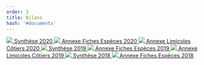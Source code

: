 ```yaml
---
order: 3
title: Bilans
hash: '#documents'
---
```


<div class="ProtocolsDocumentsGrid">
  <a href="/get-involved/Synthese-Wetlands-2020-WEB.pdf" target="_blank" class="ProtocolsDocumentsCard">
    <img class="ProtocolsDocumentsPicture" src="/get-involved/Synthese-Wetlands-2020-WEB.jpg" />
    <span class="green01 fw-600">Synthèse 2020</span>
  </a>
  <a href="/get-involved/Annexe-Fiches-Especes-2020-WEB.pdf" target="_blank" class="ProtocolsDocumentsCard">
    <img class="ProtocolsDocumentsPicture" src="/get-involved/Annexe-Fiches-Especes-2020-WEB.jpg" />
    <span class="green01 fw-600">Annexe Fiches Espèces 2020</span>
  </a>
  <a href="/get-involved/Annexe-Limicoles-Cotiers-2020-WEB.pdf" target="_blank" class="ProtocolsDocumentsCard">
    <img class="ProtocolsDocumentsPicture" src="/get-involved/Annexe-Limicoles-Cotiers-2020-WEB.jpg" />
    <span class="green01 fw-600">Annexe Limicoles Côtiers 2020</span>
  </a>
  <a href="/get-involved/Synthese-Wetlands-2019-WEB.pdf" target="_blank" class="ProtocolsDocumentsCard">
    <img class="ProtocolsDocumentsPicture" src="/get-involved/Synthese-Wetlands-2019-WEB.jpg" />
    <span class="green01 fw-600">Synthèse 2019</span>
  </a>
  <a href="/get-involved/Annexe-Fiches-Especes-2019-WEB.pdf" target="_blank" class="ProtocolsDocumentsCard">
    <img class="ProtocolsDocumentsPicture" src="/get-involved/Annexe-Fiches-Especes-2019-WEB.jpg" />
    <span class="green01 fw-600">Annexe Fiches Espèces 2019</span>
  </a>
  <a href="/get-involved/Annexe-Limicoles-Cotiers-2019.pdf" target="_blank" class="ProtocolsDocumentsCard">
    <img class="ProtocolsDocumentsPicture" src="/get-involved/Annexe-Limicoles-Cotiers-2019.jpg" />
    <span class="green01 fw-600">Annexe Limicoles Côtiers 2019</span>
  </a>
  <a href="/get-involved/Synthese-Wetlands-2018-WEB.pdf" target="_blank" class="ProtocolsDocumentsCard">
    <img class="ProtocolsDocumentsPicture" src="/get-involved/Synthese-Wetlands-2018-WEB.jpg" />
    <span class="green01 fw-600">Synthèse 2018</span>
  </a>
  <a href="/get-involved/Annexe-Fiches-Especes-2018.pdf" target="_blank" class="ProtocolsDocumentsCard">
    <img class="ProtocolsDocumentsPicture" src="/get-involved/Annexe-Fiches-Especes-2018.jpg" />
    <span class="green01 fw-600">Annexe Fiches Espèces 2018</span>
  </a>
</div>
